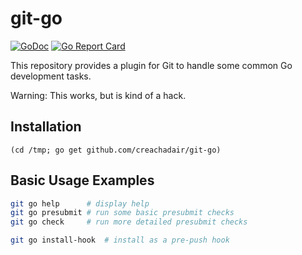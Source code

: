 # git-go

[![GoDoc](https://img.shields.io/static/v1?label=godoc&message=reference&color=blue)](https://pkg.go.dev/github.com/creachadair/git-go)
[![Go Report Card](https://goreportcard.com/badge/github.com/creachadair/atomicfile)](https://goreportcard.com/report/github.com/creachadair/git-go)

This repository provides a plugin for Git to handle some common Go development tasks.

Warning: This works, but is kind of a hack.

## Installation

```
(cd /tmp; go get github.com/creachadair/git-go)
```

## Basic Usage Examples

```bash
git go help      # display help
git go presubmit # run some basic presubmit checks
git go check     # run more detailed presubmit checks

git go install-hook  # install as a pre-push hook
```




